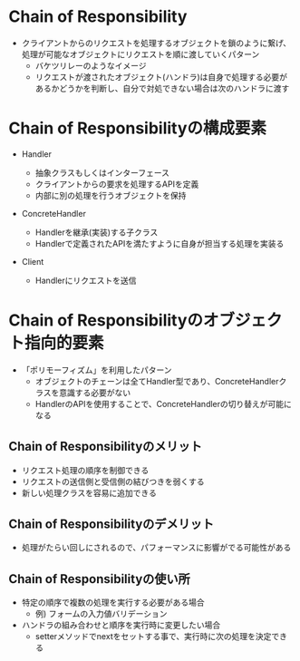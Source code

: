 # Chain of Responsibility
- クライアントからのリクエストを処理するオブジェクトを鎖のように繋げ、処理が可能なオブジェクトにリクエストを順に渡していくパターン
  - バケツリレーのようなイメージ
  - リクエストが渡されたオブジェクト(ハンドラ)は自身で処理する必要があるかどうかを判断し、自分で対処できない場合は次のハンドラに渡す

# Chain of Responsibilityの構成要素
- Handler
  - 抽象クラスもしくはインターフェース
  - クライアントからの要求を処理するAPIを定義
  - 内部に別の処理を行うオブジェクトを保持

- ConcreteHandler
  - Handlerを継承(実装)する子クラス
  - Handlerで定義されたAPIを満たすように自身が担当する処理を実装る

- Client
  - Handlerにリクエストを送信

# Chain of Responsibilityのオブジェクト指向的要素
- 「ポリモーフィズム」を利用したパターン
  - オブジェクトのチェーンは全てHandler型であり、ConcreteHandlerクラスを意識する必要がない
  - HandlerのAPIを使用することで、ConcreteHandlerの切り替えが可能になる

## Chain of Responsibilityのメリット
- リクエスト処理の順序を制御できる
- リクエストの送信側と受信側の結びつきを弱くする
- 新しい処理クラスを容易に追加できる

## Chain of Responsibilityのデメリット
- 処理がたらい回しにされるので、パフォーマンスに影響がでる可能性がある

## Chain of Responsibilityの使い所
- 特定の順序で複数の処理を実行する必要がある場合
  - 例) フォームの入力値バリデーション
- ハンドラの組み合わせと順序を実行時に変更したい場合
  - setterメソッドでnextをセットする事で、実行時に次の処理を決定できる
